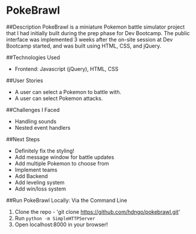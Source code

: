 # PokeBrawl

##Description
PokeBrawl is a miniature Pokemon battle simulator project that I had initially built during the prep phase for Dev Bootcamp. The public interface was implemented 3 weeks after the on-site session at Dev Bootcamp started, and was built using HTML, CSS, and jQuery. 


##Technologies Used
  * Frontend: Javascript (jQuery), HTML, CSS


##User Stories
  * A user can select a Pokemon to battle with.
  * A user can select Pokemon attacks.

##Challenges I Faced
  * Handling sounds
  * Nested event handlers

##Next Steps
  * Definitely fix the styling!
  * Add message window for battle updates
  * Add multiple Pokemon to choose from
  * Implement teams
  * Add Backend
  * Add leveling system
  * Add win/loss system

##Run PokeBrawl Locally:
Via the Command Line
  1. Clone the repo - 'git clone https://github.com/hdngo/pokebrawl.git'
  2. Run `python -m SimpleHTTPServer`
  3. Open localhost:8000 in your browser!
